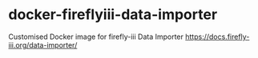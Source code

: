 # docker-fireflyiii-data-importer
Customised Docker image for firefly-iii Data Importer https://docs.firefly-iii.org/data-importer/
